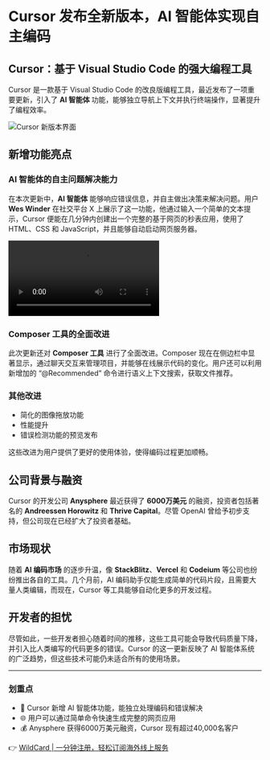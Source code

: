 # Cursor 发布全新版本，AI 智能体实现自主编码

## Cursor：基于 Visual Studio Code 的强大编程工具

Cursor 是一款基于 Visual Studio Code 的改良版编程工具，最近发布了一项重要更新，引入了 **AI 智能体** 功能，能够独立导航上下文并执行终端操作，显著提升了编程效率。

![Cursor 新版本界面](https://bbtdd.com/img/3747522459647.webp)

## 新增功能亮点

### AI 智能体的自主问题解决能力

在本次更新中，**AI 智能体** 能够响应错误信息，并自主做出决策来解决问题。用户 **Wes Winder** 在社交平台 X 上展示了这一功能，他通过输入一个简单的文本提示，Cursor 便能在几分钟内创建出一个完整的基于网页的秒表应用，使用了 HTML、CSS 和 JavaScript，并且能够自动启动网页服务器。

<video src="https://upload.chinaz.com/video/2024/1127/6386829685100225382169390.mp4" data-setup="{}"><source src="https://upload.chinaz.com/video/2024/1127/6386829685100225382169390.mp4" type="video/mp4"></source></video>

### Composer 工具的全面改进

此次更新还对 **Composer 工具** 进行了全面改进。Composer 现在在侧边栏中显著显示，通过聊天交互来管理项目，并能够在线展示代码的变化。用户还可以利用新增加的 “@Recommended” 命令进行语义上下文搜索，获取文件推荐。

### 其他改进

- 简化的图像拖放功能
- 性能提升
- 错误检测功能的预览发布

这些改进为用户提供了更好的使用体验，使得编码过程更加顺畅。

## 公司背景与融资

Cursor 的开发公司 **Anysphere** 最近获得了 **6000万美元** 的融资，投资者包括著名的 **Andreessen Horowitz** 和 **Thrive Capital**。尽管 OpenAI 曾给予初步支持，但公司现在已经扩大了投资者基础。

## 市场现状

随着 **AI 编码市场** 的逐步升温，像 **StackBlitz**、**Vercel** 和 **Codeium** 等公司也纷纷推出各自的工具。几个月前，AI 编码助手仅能生成简单的代码片段，且需要大量人类编辑，而现在，Cursor 等工具能够自动化更多的开发过程。

## 开发者的担忧

尽管如此，一些开发者担心随着时间的推移，这些工具可能会导致代码质量下降，并引入比人类编写的代码更多的错误。Cursor 的这一更新反映了 AI 智能体系统的广泛趋势，但这些技术可能仍未适合所有的使用场景。

---

### 划重点

- 🔧 Cursor 新增 AI 智能体功能，能独立处理编码和错误解决
- 🌐 用户可以通过简单命令快速生成完整的网页应用
- 💰 Anysphere 获得6000万美元融资，Cursor 现有超过40,000名客户

👉 [WildCard | 一分钟注册，轻松订阅海外线上服务](https://bbtdd.com/WildCard)